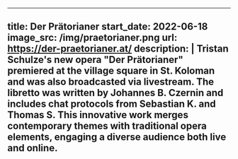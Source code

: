 ---
title: Der Prätorianer
start_date: 2022-06-18
image_src: /img/praetorianer.png
url: https://der-praetorianer.at/
description: |
  Tristan Schulze's new opera "Der Prätorianer" premiered at the village square in St. Koloman and was also broadcasted via livestream. The libretto 
  was written by Johannes B. Czernin and includes chat protocols from Sebastian K. and Thomas S. This innovative work merges contemporary themes with 
  traditional opera elements, engaging a diverse audience both live and online.
  ---

